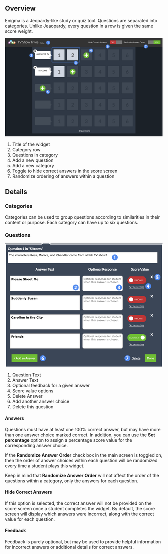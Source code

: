 ## Overview ##

Enigma is a Jeopardy-like study or quiz tool. Questions are separated into categories. Unlike Jeaopardy, every question in a row is given the same score weight.

![enigma creator screen](assets/create_widget_enigma.png "enigma creator screen")

1. Title of the widget
2. Category row
3. Questions in category
4. Add a new question
5. Add a new category
6. Toggle to hide correct answers in the score screen
7. Randomize ordering of answers within a question

## Details ##

### Categories ###

Categories can be used to group questions according to similarities in their content or purpose.  Each category can have up to six questions.

### Questions ###

![enigma question screen](assets/create_widget_enigma_question.png "enigma question screen")

1. Question Text
2. Answer Text
3. Optional feedback for a given answer
4. Score value options
5. Delete Answer
6. Add another answer choice
7. Delete this question

#### Answers ####

Questions must have at least one 100% correct answer, but may have more than one answer choice marked correct. In addition, you can use the **Set percentage** option to assign a percentage score value for the corresponding answer choice.

If the **Randomize Answer Order** check box in the main screen is toggled on, then the order of answer choices within each question will be randomized every time a student plays this widget.

<aside>
	Keep in mind that <strong>Randomize Answer Order</strong> will not affect the order of the questions within a category, only the answers for each question.
</aside>

#### Hide Correct Answers ####

If this option is selected, the correct answer will not be provided on the score screen once a student completes the widget. By default, the score screen will display which answers were incorrect, along with the correct value for each question.

#### Feedback ####

Feedback is purely optional, but may be used to provide helpful information for incorrect answers or additional details for correct answers.
